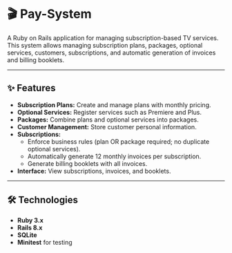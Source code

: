 # 🎬 Pay-System

A Ruby on Rails application for managing subscription-based TV services.  
This system allows managing subscription plans, packages, optional services, customers, subscriptions, and automatic generation of invoices and billing booklets.

---

## ✨ Features

- **Subscription Plans:** Create and manage plans with monthly pricing.
- **Optional Services:** Register services such as Premiere and Plus. 
- **Packages:** Combine plans and optional services into packages.
- **Customer Management:** Store customer personal information. 
- **Subscriptions:**  
  - Enforce business rules (plan OR package required; no duplicate optional services).
  - Automatically generate 12 monthly invoices per subscription.
  - Generate billing booklets with all invoices.
- **Interface:** View subscriptions, invoices, and booklets.

---

## 🛠️ Technologies

- **Ruby 3.x**  
- **Rails 8.x**  
- **SQLite**  
- **Minitest** for testing  
